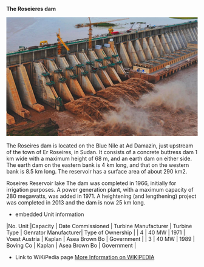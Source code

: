 

**The Roseieres dam**

![Roseires Dam Construction of Stage 2](Roseires-Dam-SMEC-1.jpg)

The Roseires dam is located on the Blue Nile at Ad Damazin, just upstream of the town of Er Roseires, in Sudan. 
It consists of a concrete buttress dam 1 km wide with a maximum height of 68 m, and an earth dam on either side. 
The earth dam on the eastern bank is 4 km long, and that on the western bank is 8.5 km long. The reservoir has a surface area of about 290 km2.

Roseires Reservoir lake
The dam was completed in 1966, initially for irrigation purposes. A power generation plant, with a maximum capacity of 280 megawatts, was added in 1971. 
A heightening (and lengthening) project was completed in 2013 and the dam is now 25 km long.

* embedded Unit information 

|No. Unit  |Capacity  | Date Commissioned  | Turbine Manufacturer  | Turbine Type  | Genrator Manufacturer| Type of Ownership |
| 4        |   40 MW  |       1971         |    Voest Austria      |  Kaplan       |      Asea Brown Bo   |    Government     |
| 3        |   40 MW  |       1989         |    Boving Co          |  Kaplan       |     Asea Brown Bo    |     Government    |
 
* Link to WiKiPedia page 
[More Information on WIKIPEDIA](https://en.wikipedia.org/wiki/Roseires_Dam#:~:text=The%20Roseires%20Dam%20%28Arabic%3A%20%D8%AE%D8%B2%D8%A7%D9%86%20%D8%A7%D9%84%D8%B1%D9%88%D8%B5%D9%8A%D8%B1%D8%B5%29%20is%20a,m%2C%20and%20an%20earth%20dam%20on%20either%20side.)




